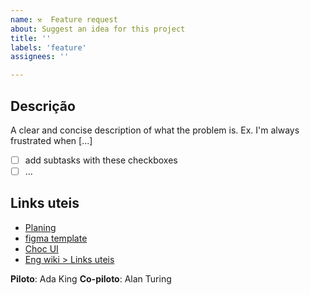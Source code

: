 ```yaml
---
name: ⚒  Feature request
about: Suggest an idea for this project
title: ''
labels: 'feature'
assignees: ''

---
```

## Descrição

A clear and concise description of what the problem is. Ex. I'm always frustrated when [...]

- [ ] add subtasks with these checkboxes
- [ ] ...

## Links uteis

- [Planing](https://podcodar.notion.site/Sprint-Planing-2-203c837559494a9887af633792c095ee)
- [figma template](https://www.notion.so/podcodar/Sprint-Planing-2-203c837559494a9887af633792c095ee#e4c586f975564d0cb8310489432e0c64)
- [Choc UI](https://www.notion.so/podcodar/Sprint-Planing-2-203c837559494a9887af633792c095ee#3fbfcf4f78d142978b8a29b190f0f17a)
- [Eng wiki > Links uteis](https://www.notion.so/podcodar/Chakra-1e4429a361a844f9a5d5db6790dd154b#e624ab829d754dc591ee3c6bfd1b1d76)

**Piloto**: Ada King
**Co-piloto**: Alan Turing

